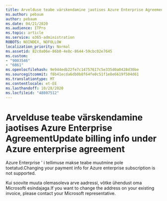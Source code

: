 ```yaml
---
title: Arvelduse teabe värskendamine jaotises Azure Enterprise Agreement
ms.author: pebaum
author: pebaum
ms.date: 04/21/2020
ms.audience: ITPro
ms.topic: article
ms.service: o365-administration
ROBOTS: NOINDEX, NOFOLLOW
localization_priority: Normal
ms.assetid: 82c0a06e-86b0-4e8c-8644-59cbc02e7645
ms.custom:
- "9003546"
- "6861"
ms.openlocfilehash: 9e944edb22fe7c14757617c5e335d0a0428d30be
ms.sourcegitcommit: f8b41ecda6db0b8f64fe0c51f1e8e6619f504d61
ms.translationtype: MT
ms.contentlocale: et-EE
ms.lasthandoff: 10/28/2020
ms.locfileid: "48807512"
---
```

# <a name="update-billing-info-under-azure-enterprise-agreement"></a><span data-ttu-id="8bcd3-102">Arvelduse teabe värskendamine jaotises Azure Enterprise Agreement</span><span class="sxs-lookup"><span data-stu-id="8bcd3-102">Update billing info under Azure enterprise agreement</span></span>

<span data-ttu-id="8bcd3-103">Azure Enterprise ' i tellimuse makse teabe muutmine pole toetatud.</span><span class="sxs-lookup"><span data-stu-id="8bcd3-103">Changing your payment info for Azure enterprise subscription is not supported.</span></span>

<span data-ttu-id="8bcd3-104">Kui soovite muuta olemasoleva arve aadressi, võtke ühendust oma Microsofti esindajaga.</span><span class="sxs-lookup"><span data-stu-id="8bcd3-104">If you want to change the address on your existing invoice, please contact your Microsoft representative.</span></span>
